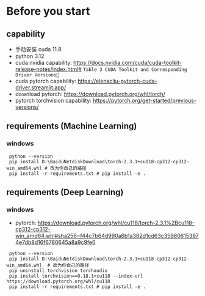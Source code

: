 # Before you start

## capability

+ 手动安装 cuda 11.8
+ python 3.12 
+ cuda nvidia capability:  https://docs.nvidia.com/cuda/cuda-toolkit-release-notes/index.html#
  `Table 3 CUDA Toolkit and Corresponding Driver Versions`
+ cuda pytorch capability: https://elenacliu-pytorch-cuda-driver.streamlit.app/
+ download pytorch: https://download.pytorch.org/whl/torch/
+ pytorch torchvision capability: https://pytorch.org/get-started/previous-versions/


## requirements (Machine Learning)

### windows
```shell
 python --version
 pip install D:\BaiduNetdiskDownload\torch-2.3.1+cu118-cp312-cp312-win_amd64.whl # 改为你自己的路径
 pip install -r requirements.txt # pip install -e .
```

## requirements (Deep Learning)

### windows
+ pytorch: https://download.pytorch.org/whl/cu118/torch-2.3.1%2Bcu118-cp312-cp312-win_amd64.whl#sha256=f44c7b64d990a6b1a382d1cd63c359806153974e7db8d16f6780645a8a9c9fe0
```shell
 python --version
 pip install D:\BaiduNetdiskDownload\torch-2.3.1+cu118-cp312-cp312-win_amd64.whl  # 改为你自己的路径
 pip uninstall torchvision torchaudio
 pip install torchvision==0.18.1+cu118 --index-url https://download.pytorch.org/whl/cu118
 pip install -r requirements.txt # pip install -e .
```



